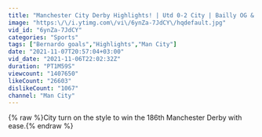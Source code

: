 ```yaml
---
title: "Manchester City Derby Highlights! | Utd 0-2 City | Bailly OG & Bernardo Silva goal!"
image: "https:\/\/i.ytimg.com\/vi\/6ynZa-7JdCY\/hqdefault.jpg"
vid_id: "6ynZa-7JdCY"
categories: "Sports"
tags: ["Bernardo goals","Highlights","Man City"]
date: "2021-11-07T20:57:04+03:00"
vid_date: "2021-11-06T22:02:32Z"
duration: "PT1M59S"
viewcount: "1407650"
likeCount: "26603"
dislikeCount: "1067"
channel: "Man City"
---
```

{% raw %}City turn on the style to win the 186th Manchester Derby with ease.{% endraw %}
